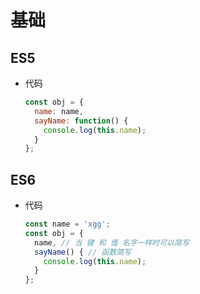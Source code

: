 # 基础

## ES5

*   代码

    ```javascript
    const obj = {
      name: name,
      sayName: function() {
        console.log(this.name);
      }
    };
    ```

## ES6

*   代码

    ```javascript
    const name = 'xgg';
    const obj = {
      name, // 当 键 和 值 名字一样时可以简写
      sayName() { // 函数简写
        console.log(this.name);
      }
    };
    ```
